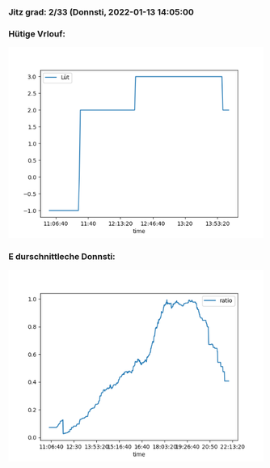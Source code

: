 ### Jitz grad: 2/33 (Donnsti, 2022-01-13 14:05:00

### Hütige Vrlouf:
![Graph](Today.png)

### E durschnittleche Donnsti:
![Graph](Donnsti.png)